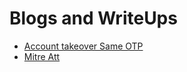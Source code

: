 # Blogs and WriteUps

* [Account takeover Same OTP](https://medium.com/@raxomara/account-takeover-same-otp-81bfba35d9b3)
* [Mitre Att](https://infosecwriteups.com/understanding-the-mitre-att-ck-framework-a-comprehensive-overview-c1499d195da0)
